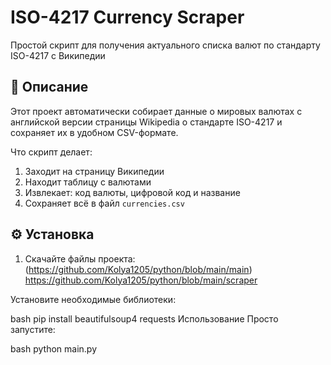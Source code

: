 
# ISO-4217 Currency Scraper 

Простой скрипт для получения актуального списка валют по стандарту ISO-4217 с Википедии

## 📝 Описание

Этот проект автоматически собирает данные о мировых валютах с английской версии страницы Wikipedia о стандарте ISO-4217 и сохраняет их в удобном CSV-формате.

Что скрипт делает:
1. Заходит на страницу Википедии
2. Находит таблицу с валютами
3. Извлекает: код валюты, цифровой код и название
4. Сохраняет всё в файл `currencies.csv`

## ⚙️ Установка

1. Скачайте файлы проекта:
(https://github.com/Kolya1205/python/blob/main/main)
https://github.com/Kolya1205/python/blob/main/scraper

Установите необходимые библиотеки:

bash
pip install beautifulsoup4 requests
 Использование
Просто запустите:

bash
python main.py
